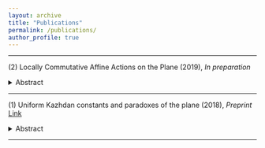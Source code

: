 ```yaml
---
layout: archive
title: "Publications"
permalink: /publications/
author_profile: true
---
```


-----

(2) Locally Commutative Affine Actions on the Plane (2019), _In preparation_
<details>
  <summary>Abstract</summary>
We prove a refinement of the strong Tits alternative in the case of affine transformations of the plane. More precisely, we prove that there exists $N\in\mathbb{N}^*$ such that for any finite symmetric subset $S\subset \mathrm{SL}(2,\bar{\mathbb{Q}})\ltimes\bar{\mathbb{Q}}{}^2$ generating a non-virtually solvable subgroup without a global fixed point in $\bar{\mathbb{Q}}{}^2$, there exist two words $a$ and $b$ in the generators of $S$ of length less than $N$, generating a non-abelian free group $\mathrm{F}_2$ such that the action $\langle a,b\rangle=\mathrm{F}_2\curvearrowright \bar{\mathbb{Q}}{}^2$ is locally commutative.
</details>

-----

(1) Uniform Kazhdan constants and paradoxes of the plane (2018), _Preprint_ [Link](https://www.dropbox.com/s/f602lqosxdx5clc/Uniform-Kazhdan-February-2019.pdf?dl=0)
<details>
  <summary>Abstract</summary>
Let $G=\mathrm{SL}(2,\mathbb{Z})\ltimes\mathbb{Z}^2$ and $H=\mathrm{SL}(2,\mathbb{Z})$. We prove that the action $G\curvearrowright\mathbb{R}^2$ is uniformly non-amenable and that the quasi-regular representation of $G$ on $\ell^2(G/H)$ has a uniform spectral gap. Both results are a consequence of a uniform quantitative form of ping-pong for affine transformations, which we establish here.
</details>

-----

